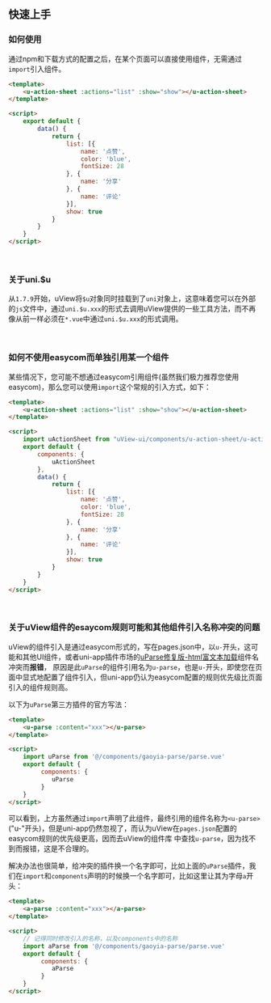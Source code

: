 ## 快速上手

<demo-model url="/"></demo-model>

### 如何使用

通过npm和下载方式的配置之后，在某个页面可以直接使用组件，无需通过`import`引入组件。

```html
<template>
	<u-action-sheet :actions="list" :show="show"></u-action-sheet>
</template>

<script>
	export default {
		data() {
			return {
				list: [{
					name: '点赞',
					color: 'blue',
					fontSize: 28
				}, {
					name: '分享'
				}, {
					name: '评论'
				}],
				show: true
			}
		}
	}
</script>
```

<br>


### 关于uni.$u

从`1.7.9`开始，uView将`$u`对象同时挂载到了`uni`对象上，这意味着您可以在外部的`js`文件中，通过`uni.$u.xxx`的形式去调用uView提供的一些工具方法，而不再像从前一样必须在`*.vue`中通过`uni.$u.xxx`的形式调用。

<br>

### 如何不使用easycom而单独引用某一个组件

某些情况下，您可能不想通过easycom引用组件(虽然我们极力推荐您使用easycom)，那么您可以使用`import`这个常规的引入方式，如下：

```html
<template>
	<u-action-sheet :actions="list" :show="show"></u-action-sheet>
</template>

<script>
	import uActionSheet from "uView-ui/components/u-action-sheet/u-action-sheet.vue";
	export default {
		components: {
			uActionSheet
		},
		data() {
			return {
				list: [{
					name: '点赞',
					color: 'blue',
					fontSize: 28
				}, {
					name: '分享'
				}, {
					name: '评论'
				}],
				show: true
			}
		}
	}
</script>
```

<br>

### 关于uView组件的esaycom规则可能和其他组件引入名称冲突的问题

uView的组件引入是通过easycom形式的，写在pages.json中，以`u-`开头，这可能和其他UI组件，或者uni-app插件市场的[uParse修复版-html富文本加载](https://ext.dcloud.net.cn/plugin?id=364)组件名冲突而**报错**，
原因是此`uParse`的组件引用名为`u-parse`，也是`u-`开头，即使您在页面中显式地配置了组件引入，但uni-app仍认为easycom配置的规则优先级比页面引入的组件规则高。

以下为`uParse`第三方插件的官方写法：

```html
<template>
    <u-parse :content="xxx"></u-parse>
</template>

<script>
	import uParse from '@/components/gaoyia-parse/parse.vue'
	export default {
		 components: {
			uParse
		 }
	}
</script>
```

可以看到，上方虽然通过`import`声明了此组件，最终引用的组件名称为`<u-parse>`("u-"开头)，但是uni-app仍然忽视了，而认为uView在`pages.json`配置的easycom规则的优先级更高，因而去uView的组件库
中查找`u-parse`，因为找不到而报错，这是不合理的。

解决办法也很简单，给冲突的插件换一个名字即可，比如上面的`uParse`插件，我们在`import`和`components`声明的时候换一个名字即可，比如这里让其为字母`a`开头：

```html
<template>
    <a-parse :content="xxx"></a-parse>
</template>

<script>
	// 记得同时修改引入的名称，以及components中的名称
	import aParse from '@/components/gaoyia-parse/parse.vue'
	export default {
		 components: {
			aParse
		 }
	}
</script>
```
